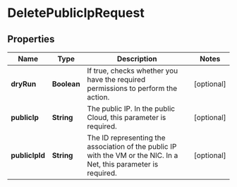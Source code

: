 

# DeletePublicIpRequest


## Properties

| Name | Type | Description | Notes |
|------------ | ------------- | ------------- | -------------|
|**dryRun** | **Boolean** | If true, checks whether you have the required permissions to perform the action. |  [optional] |
|**publicIp** | **String** | The public IP. In the public Cloud, this parameter is required. |  [optional] |
|**publicIpId** | **String** | The ID representing the association of the public IP with the VM or the NIC. In a Net, this parameter is required. |  [optional] |



